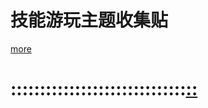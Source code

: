 # 技能游玩主题收集贴
[more](https://myngy.github.io/)  <br />
# ::::::::::::::::::::::::::::::[::](https://github.com/myio/myio.github.io/edit/master/README.md)
